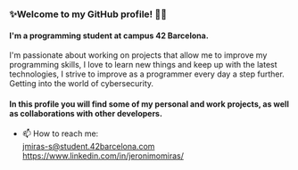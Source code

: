 ### ✨Welcome to my GitHub profile! 👋👋
#### I'm a programming student at campus 42 Barcelona. 
I'm passionate about working on projects that allow me to improve my programming skills,
I love to learn new things and keep up with the latest technologies, I strive to improve as a programmer every day a step further. 
Getting into the world of cybersecurity.

#### In this profile you will find some of my personal and work projects, as well as collaborations with other developers.

- 📫 How to reach me: <br>
jmiras-s@student.42barcelona.com <br>
https://www.linkedin.com/in/jeronimomiras/
